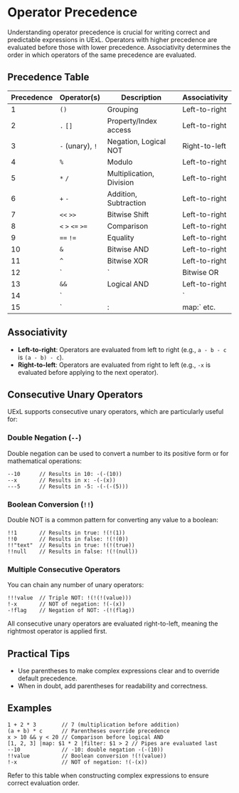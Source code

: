 # Operator Precedence

Understanding operator precedence is crucial for writing correct and predictable expressions in UExL. Operators with higher precedence are evaluated before those with lower precedence. Associativity determines the order in which operators of the same precedence are evaluated.

## Precedence Table
| Precedence | Operator(s) | Description | Associativity |
|------------|-------------|-------------|---------------|
| 1 | `()` | Grouping | Left-to-right |
| 2 | `.` `[]` | Property/Index access | Left-to-right |
| 3 | `-` (unary), `!` | Negation, Logical NOT | Right-to-left |
| 4 | `%` | Modulo | Left-to-right |
| 5 | `*` `/` | Multiplication, Division | Left-to-right |
| 6 | `+` `-` | Addition, Subtraction | Left-to-right |
| 7 | `<<` `>>` | Bitwise Shift | Left-to-right |
| 8 | `<` `>` `<=` `>=` | Comparison | Left-to-right |
| 9 | `==` `!=` | Equality | Left-to-right |
| 10 | `&` | Bitwise AND | Left-to-right |
| 11 | `^` | Bitwise XOR | Left-to-right |
| 12 | `|` | Bitwise OR | Left-to-right |
| 13 | `&&` | Logical AND | Left-to-right |
| 14 | `||` | Logical OR | Left-to-right |
| 15 | `|:` `|map:` etc. | Pipe | Left-to-right |

## Associativity
- **Left-to-right**: Operators are evaluated from left to right (e.g., `a - b - c` is `(a - b) - c`).
- **Right-to-left**: Operators are evaluated from right to left (e.g., `-x` is evaluated before applying to the next operator).

## Consecutive Unary Operators
UExL supports consecutive unary operators, which are particularly useful for:

### Double Negation (`--`)
Double negation can be used to convert a number to its positive form or for mathematical operations:
```
--10      // Results in 10: -(-(10))
--x       // Results in x: -(-(x))
---5      // Results in -5: -(-(-(5)))
```

### Boolean Conversion (`!!`)
Double NOT is a common pattern for converting any value to a boolean:
```
!!1       // Results in true: !(!(1))
!!0       // Results in false: !(!(0))
!!"text"  // Results in true: !(!(true))
!!null    // Results in false: !(!(null))
```

### Multiple Consecutive Operators
You can chain any number of unary operators:
```
!!!value  // Triple NOT: !(!(!(value)))
!-x       // NOT of negation: !(-(x))
-!flag    // Negation of NOT: -(!(flag))
```

All consecutive unary operators are evaluated right-to-left, meaning the rightmost operator is applied first.

## Practical Tips
- Use parentheses to make complex expressions clear and to override default precedence.
- When in doubt, add parentheses for readability and correctness.

## Examples
```
1 + 2 * 3        // 7 (multiplication before addition)
(a + b) * c      // Parentheses override precedence
x > 10 && y < 20 // Comparison before logical AND
[1, 2, 3] |map: $1 * 2 |filter: $1 > 2 // Pipes are evaluated last
--10             // -10: double negation -(-(10))
!!value          // Boolean conversion !(!(value))
!-x              // NOT of negation: !(-(x))
```

Refer to this table when constructing complex expressions to ensure correct evaluation order.